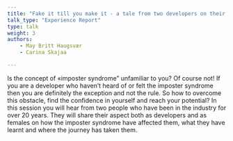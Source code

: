 ```yaml
---
title: "Fake it till you make it - a tale from two developers on their journey through imposter syndrome"
talk_type: "Experience Report"
type: talk
weight: 3
authors:
    - May Britt Haugsvær
    - Carina Skajaa

---
```

Is the concept of «imposter syndrome” unfamiliar to you? Of course not! If you are a developer who haven’t heard of or felt the imposter syndrome then you are definitely the exception and not the rule. So how to overcome this obstacle, find the confidence in yourself and reach your potential? In this session you will hear from two people who have been in the industry for over 20 years. They will share their aspect both as developers and as females on how the imposter syndrome have affected them, what they have learnt and where the journey has taken them.
